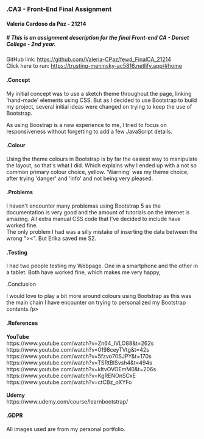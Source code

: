 <h3>.CA3 - Front-End Final Assignment</h3>
<h4>Valeria Cardoso da Paz - 21214</h4>
<h5># This is an assignment description for the final Front-end CA - Dorset College - 2nd year.</h5>

GitHub link: https://github.com/Valeria-CPaz/fewd_FinalCA_21214<br>
Click here to run: https://trusting-meninsky-ac5816.netlify.app/#home<br>

<h4>.Concept</h4>
<p>My initial concept was to use a sketch theme throughout the page, linking 'hand-made' elements using CSS. But as I decided to use Bootstrap to build my project, 
several initial ideas were changed on trying to keep the use of Bootstrap.</p>
<p>As using Boostrap is a new experience to me, I tried to focus on responsiveness without forgetting to add a few JavaScript details. </p>

<h4>.Colour</h4>
<p>Using the theme colours in Bootstrap is by far the easiest way to manipulate the layout, so that's what I did. Which explains why I ended up with a not so common primary 
colour choice, yellow. 'Warning' was my theme choice, after trying 'danger' and 'info' and not being very pleased.</p>

<h4>.Problems</h4>
<p>I haven't encounter many problemas using Bootstrap 5 as the documentation is very good and the amount of tutorials on the internet is amazing. 
All extra manual CSS code that I've decided to include have worked fine. <br>
The only problem I had was a silly mistake of inserting the data between the wrong "><". But Erika saved me S2.</p>

<h4>.Testing</h4>
<p>I had two people testing my Webpage. One in a smartphone and the other in a tablet. Both have worked fine, which makes me very happy,</p

<h4>.Conclusion</h4>
<p>I would love to play a bit more around colours using Bootstrap as this was the main chain I have encounter on trying to personalized my Bootstrap contents./p>



<h4>.References</h4>
<b>YouTube</b><br>
https://www.youtube.com/watch?v=Zn64_IVLO88&t=262s <br>
https://www.youtube.com/watch?v=0198ceyTVtg&t=42s <br>
https://www.youtube.com/watch?v=5fzvo70SJPY&t=170s <br>
https://www.youtube.com/watch?v=TSRtBISvsh4&t=494s <br>
https://www.youtube.com/watch?v=kltvOVOEmM0&t=206s <br>
https://www.youtube.com/watch?v=KgRENOnSCxE <br>
https://www.youtube.com/watch?v=ctCBz_oXYFo <br> <br>
<b>Udemy</b><br>
https://www.udemy.com/course/learnbootstrap/<br>

<h4>.GDPR</h4>
<p>All images used are from my personal portfolio.</p>
